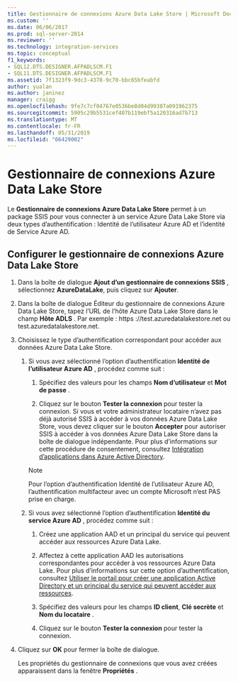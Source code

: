 ```yaml
---
title: Gestionnaire de connexions Azure Data Lake Store | Microsoft Docs
ms.custom: ''
ms.date: 06/06/2017
ms.prod: sql-server-2014
ms.reviewer: ''
ms.technology: integration-services
ms.topic: conceptual
f1_keywords:
- SQL12.DTS.DESIGNER.AFPADLSCM.F1
- SQL11.DTS.DESIGNER.AFPADLSCM.F1
ms.assetid: 7f1323f9-9dc3-4378-9c70-bbc65bfeabfd
author: yualan
ms.author: janinez
manager: craigg
ms.openlocfilehash: 9fe7c7cf04767e0536be8d04d99387a091962375
ms.sourcegitcommit: 5905c29b5531cef407b119ebf5a120316ad7b713
ms.translationtype: MT
ms.contentlocale: fr-FR
ms.lasthandoff: 05/31/2019
ms.locfileid: "66429002"
---
```

# <a name="azure-data-lake-store-connection-manager"></a>Gestionnaire de connexions Azure Data Lake Store
  Le **Gestionnaire de connexions Azure Data Lake Store** permet à un package SSIS pour vous connecter à un service Azure Data Lake Store via deux types d’authentification : Identité de l’utilisateur Azure AD et l’identité de Service Azure AD.  

## <a name="configure-the-azure-data-lake-store-connection-manager"></a>Configurer le gestionnaire de connexions Azure Data Lake Store 
  
1.  Dans la boîte de dialogue **Ajout d’un gestionnaire de connexions SSIS** , sélectionnez **AzureDataLake**, puis cliquez sur **Ajouter**.   
  
2.  Dans la boîte de dialogue Éditeur du gestionnaire de connexions Azure Data Lake Store, tapez l’URL de l’hôte Azure Data Lake Store dans le champ **Hôte ADLS** . Par exemple : https :\//test.azuredatalakestore.net ou test.azuredatalakestore.net.
  
3.  Choisissez le type d’authentification correspondant pour accéder aux données Azure Data Lake Store.

    1.  Si vous avez sélectionné l’option d’authentification **Identité de l’utilisateur Azure AD** , procédez comme suit :

        1. Spécifiez des valeurs pour les champs **Nom d’utilisateur** et **Mot de passe** . 
    
        2. Cliquez sur le bouton **Tester la connexion** pour tester la connexion. Si vous et votre administrateur locataire n’avez pas déjà autorisé SSIS à accéder à vos données Azure Data Lake Store, vous devez cliquer sur le bouton **Accepter** pour autoriser SSIS à accéder à vos données Azure Data Lake Store dans la boîte de dialogue indépendante. Pour plus d’informations sur cette procédure de consentement, consultez [Intégration d’applications dans Azure Active Directory](https://docs.microsoft.com/azure/active-directory/active-directory-integrating-applications#updating-an-application).
    
        > [!NOTE] 
        > Pour l’option d’authentification Identité de l’utilisateur Azure AD, l’authentification multifacteur avec un compte Microsoft n’est PAS prise en charge.
    
    2.  Si vous avez sélectionné l’option d’authentification **Identité du service Azure AD** , procédez comme suit :
        1. Créez une application AAD et un principal du service qui peuvent accéder aux ressources Azure Data Lake.
    
        2. Affectez à cette application AAD les autorisations correspondantes pour accéder à vos ressources Azure Data Lake. Pour plus d’informations sur cette option d’authentification, consultez [Utiliser le portail pour créer une application Active Directory et un principal du service qui peuvent accéder aux ressources](https://docs.microsoft.com/azure/azure-resource-manager/resource-group-create-service-principal-portal).
    
        3. Spécifiez des valeurs pour les champs **ID client**, **Clé secrète** et **Nom du locataire** .
    
        4. Cliquez sur le bouton **Tester la connexion** pour tester la connexion.  
  
4.  Cliquez sur **OK** pour fermer la boîte de dialogue.  
  
    Les propriétés du gestionnaire de connexions que vous avez créées apparaissent dans la fenêtre **Propriétés** .  
  
  
